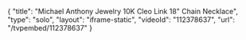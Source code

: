 {
    "title": "Michael Anthony Jewelry 10K Cleo Link 18\" Chain Necklace",
    "type": "solo",
    "layout": "iframe-static",
    "videoId": "112378637",
    "url": "\/tvpembed\/112378637"
}